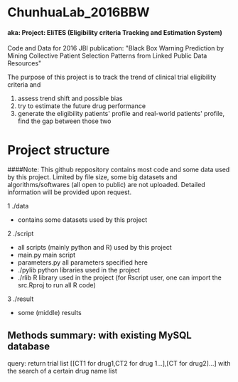 # ChunhuaLab_2016BBW
#### aka: Project: EliTES (Eligibility criteria Tracking and Estimation System)

Code and Data for 2016 JBI publication: "Black Box Warning Prediction by Mining Collective Patient Selection Patterns from Linked Public Data Resources"

The purpose of this project is to track the trend of clinical trial eligibility criteria and
1) assess trend shift and possible bias
2) try to estimate the future drug performance
3) generate the eligibility patients' profile and real-world patients' profile, find the gap between those two


# Project structure

####Note: This github reppository contains most code and some data used by this project. Limited by file size, some big datasets and algorithms/softwares (all open to public) are not uploaded. Detailed information will be provided upon request.

1 ./data
  * contains some datasets used by this project
  
2 ./script
  * all scripts (mainly python and R) used by this project
  * main.py main script
  * parameters.py all parameters specified here
  * ./pylib python libraries used in the project
  * ./rlib R library used in the project (for Rscript user, one can import the src.Rproj to run all R code) 
  
3 ./result
  * some (middle) results


## Methods summary: with existing MySQL database
query: return trial list [[CT1 for drug1,CT2 for drug 1...],[CT for drug2]...] with the search of a certain drug name list
    
